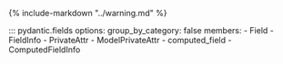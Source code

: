 {% include-markdown "../warning.md" %}

::: pydantic.fields
    options:
      group_by_category: false
      members:
        - Field
        - FieldInfo
        - PrivateAttr
        - ModelPrivateAttr
        - computed_field
        - ComputedFieldInfo
